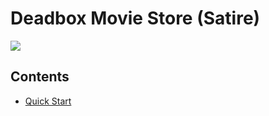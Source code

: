 # Deadbox Movie Store (Satire)

<img src="https://honeycomb-marketplace.azurewebsites.net/images/redbox-demo-multi-device-mock.png">

## Contents

* [Quick Start](https://github.com/Schalltech/honeycomb-tutorials/edit/master/tutorials/movie%20store/README.md)
